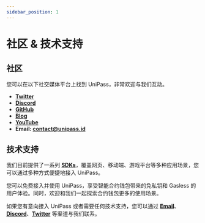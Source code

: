 ```yaml
---
sidebar_position: 1
---
```


# 社区 & 技术支持

## 社区

您可以在以下社交媒体平台上找到 UniPass，非常欢迎与我们互动。

* [**Twitter**](https://twitter.com/UniPassID)
* [**Discord**](https://discord.gg/XaRMFW85Pg)
* [**GitHub**](https://github.com/UniPassID)
* [**Blog**](https://medium.com/unipass)
* [**YouTube**](https://www.youtube.com/channel/UCJZ4GOghuCdxBazZXc4M41g/featured)
* **Email: contact@unipass.id**

## 技术支持

我们目前提供了一系列 [**SDKs**](../develop/platforms.md)，覆盖网页、移动端、游戏平台等多种应用场景，您可以通过多种方式便捷地接入 UniPass。

您可以免费接入并使用 UniPass，享受智能合约钱包带来的免私钥和 Gasless 的用户体验。同时，欢迎和我们一起探索合约钱包更多的使用场景。

如果您有意向接入 UniPass 或者需要任何技术支持，您可以通过 [**Email**](mailto:contact@unipass.id)、[**Discord**](https://discord.gg/XaRMFW85Pg)、[**Twitter**](https://twitter.com/UniPassID) 等渠道与我们联系。
